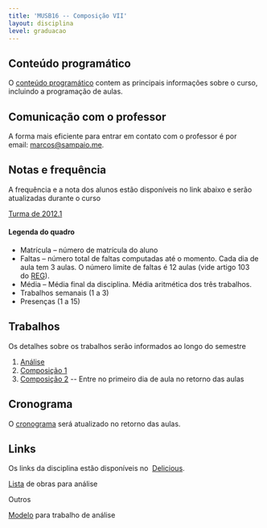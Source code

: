 ```yaml
---
title: 'MUSB16 -- Composição VII'
layout: disciplina
level: graduacao
---
```


## Conteúdo programático

O <a title="MUSB16 - Conteúdo Programático" href="https://docs.google.com/document/d/1RESkacAXUPcjTtu4Duywn3mcsXA0RKYvWFTI2ywjmrY/edit" target="_blank">conteúdo programático</a> contem as principais informações sobre o curso, incluindo a programação de aulas.

## Comunicação com o professor

A forma mais eficiente para entrar em contato com o professor é por email: <a title="mailto:marcos@sampaio.me" href="https://mail.google.com/mail/?view=cm&fs=1&tf=1&to=marcos@sampaio.me" target="_blank">marcos@sampaio.me</a>.

## Notas e frequência

A frequência e a nota dos alunos estão disponíveis no link abaixo e serão atualizadas durante o curso

<a title="Notas e frequência MUSB16" href="https://docs.google.com/a/sampaio.me/spreadsheet/ccc?key=0Aud5ZzOjk6SGdEl4STVWZkhCOWl1XzBPNWtCQTFGdlE&single=true&gid=6&range=B3:V23&output=html" target="_blank">Turma de 2012.1</a>

#### Legenda do quadro

  * Matrícula – número de matrícula do aluno
  * Faltas – número total de faltas computadas até o momento. Cada dia de aula tem 3 aulas. O número limite de faltas é 12 aulas (vide artigo 103 do <a title="Regulamento de Ensino de Graduação da UFBA" href="http://www.aai.ufba.br/documentos/regulamento_graduacao.pdf" target="_blank">REG</a>).
  * Média – Média final da disciplina. Média aritmética dos três trabalhos.
  * Trabalhos semanais (1 a 3)
  * Presenças (1 a 15)

## Trabalhos

Os detalhes sobre os trabalhos serão informados ao longo do semestre

  1. <a title="MUSB16 Trabalho 1" href="https://docs.google.com/document/d/1936Vb5lqzaV5Be6zCrg1_sZCktMGQ15ueyzFs5ff03U/edit" target="_blank">Análise</a>
  2. <a title="MUSB16 Trabalho 2" href="https://docs.google.com/document/d/1mSAfX1Yz8P7MR8m9YxrnwYsXYumKsZF_TtqsuJeVr9k/edit" target="_blank">Composição 1</a>
  3. <a title="MUSB16 Composição 2" href="https://docs.google.com/document/d/1trFrI1sbKw4rmG0gC6YKNHdLfdvxIxAOTJvPme1qle4/edit" target="_blank">Composição 2</a> -- Entre no primeiro dia de aula no retorno das aulas

## Cronograma

O <a title="Cronograma MUSB16" href="https://docs.google.com/a/sampaio.me/spreadsheet/ccc?key=0Aud5ZzOjk6SGdFZBbGpQVVJuMmg3RVdicWh2VVVwa0E&single=true&gid=0&range=A1:D16&output=html" target="_blank">cronograma</a> será atualizado no retorno das aulas.

## Links

Os links da disciplina estão disponíveis no  <a title="Links de Composição" href="http://delicious.com/stacks/view/PGJgt8" target="_blank">Delicious</a>.

<a title="Lista de obras MUSB16" href="https://docs.google.com/a/sampaio.me/spreadsheet/ccc?key=0Aud5ZzOjk6SGdFAycWNzZ2V4VmsxLWd2bU1YdG1KQXc&single=true&gid=0&range=A2:C22&output=html" target="_blank">Lista</a> de obras para análise

Outros

<a title="Modelo para trabalho de análise MUSB16" href="https://docs.google.com/document/d/1NUZS0Go6VEVBuhmrqWJptjvF64HJAW8dAe9LIUxTuIc/edit" target="_blank">Modelo</a> para trabalho de análise